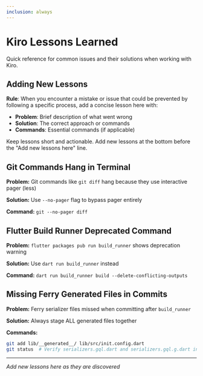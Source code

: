 ```yaml
---
inclusion: always
---
```


# Kiro Lessons Learned

Quick reference for common issues and their solutions when working with Kiro.

## Adding New Lessons

**Rule**: When you encounter a mistake or issue that could be prevented by following a specific process, add a concise lesson here with:
- **Problem**: Brief description of what went wrong
- **Solution**: The correct approach or commands
- **Commands**: Essential commands (if applicable)

Keep lessons short and actionable. Add new lessons at the bottom before the "Add new lessons here" line.

## Git Commands Hang in Terminal

**Problem:** Git commands like `git diff` hang because they use interactive pager (less)

**Solution:** Use `--no-pager` flag to bypass pager entirely

**Command:** `git --no-pager diff`

## Flutter Build Runner Deprecated Command

**Problem:** `flutter packages pub run build_runner` shows deprecation warning

**Solution:** Use `dart run build_runner` instead

**Command:** `dart run build_runner build --delete-conflicting-outputs`

## Missing Ferry Generated Files in Commits

**Problem:** Ferry serializer files missed when committing after `build_runner`

**Solution:** Always stage ALL generated files together

**Commands:**
```bash
git add lib/__generated__/ lib/src/init.config.dart
git status  # Verify serializers.gql.dart and serializers.gql.g.dart included
```

---

*Add new lessons here as they are discovered*